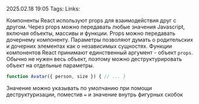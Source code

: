 2025.02.18 19:05
Tags: 
Links:

Компоненты React используют props для взаимодействия друг с другом. Через props можно передавать любые значения Javascript, включая объекты, массивы и функции. Props можно передавать дочернему компоненту. Параметры позволяют думать о родительских и дочерних элементах как о независимых сущностях. Функции компонентов React принимают единственный аргумент - объект `props`. Обычно не нужен весь объект, поэтому можно деструктурировать объект на отдельные параметры.
```js
function Avatar({ person, size }) { // ... }
``` 
Значение можно указывать по умолчанию при помощи деструктуризации, поместив `=` и значение внутрь фигурных скобок